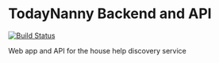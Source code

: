 # TodayNanny Backend and API

[![Build Status](https://travis-ci.com/morrismukiri/mboch-back.svg?token=JqPMNCt2qcZyhfyH41a4&branch=master)](https://travis-ci.com/morrismukiri/mboch-back)

Web app and API for the house help discovery service